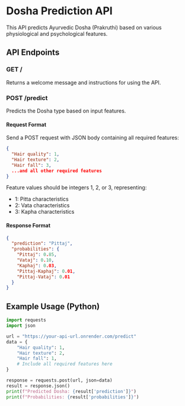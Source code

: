 # Dosha Prediction API

This API predicts Ayurvedic Dosha (Prakruthi) based on various physiological and psychological features.

## API Endpoints

### GET /
Returns a welcome message and instructions for using the API.

### POST /predict
Predicts the Dosha type based on input features.

#### Request Format
Send a POST request with JSON body containing all required features:

```json
{
  "Hair quality": 1,
  "Hair texture": 2,
  "Hair fall": 3,
  ...and all other required features
}
```

Feature values should be integers 1, 2, or 3, representing:
- 1: Pitta characteristics
- 2: Vata characteristics
- 3: Kapha characteristics

#### Response Format
```json
{
  "prediction": "Pittaj",
  "probabilities": {
    "Pittaj": 0.85,
    "Vataj": 0.10,
    "Kaphaj": 0.03,
    "Pittaj-Kaphaj": 0.01,
    "Pittaj-Vataj": 0.01
  }
}
```

## Example Usage (Python)
```python
import requests
import json

url = "https://your-api-url.onrender.com/predict"
data = {
    "Hair quality": 1,
    "Hair texture": 2,
    "Hair fall": 1,
    # Include all required features here
}

response = requests.post(url, json=data)
result = response.json()
print(f"Predicted Dosha: {result['prediction']}")
print(f"Probabilities: {result['probabilities']}")
```